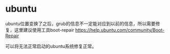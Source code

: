 # ubuntu 
ubuntu位置变换了之后，grub的信息不一定能对应到以前的信息，所以需要修复，这里建议使用工具boot-repair
https://help.ubuntu.com/community/Boot-Repair

可以将无法正常启动的ubuntu系统修复正常。

